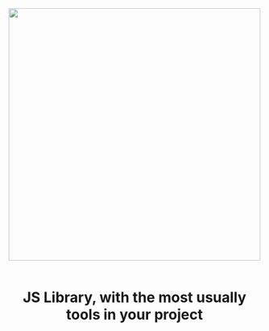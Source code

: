 <div align="center"><img src="https://raw.githubusercontent.com/alexsan134/GickoJS/master/img/bns.png" width="500"></div>
<br>
<div align="center"><h1 font-family="Century Gothic">JS Library, with the most usually tools in your project</h1></div>
